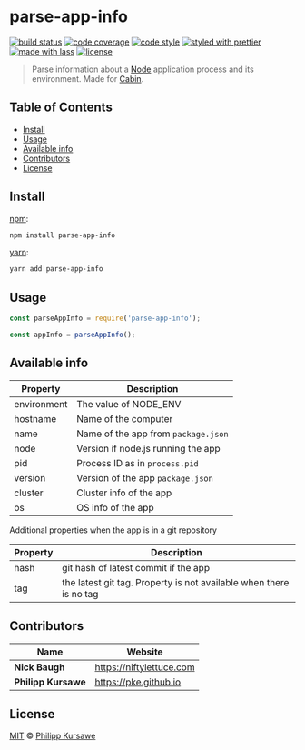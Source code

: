 # parse-app-info

[![build status](https://img.shields.io/travis/cabinjs/parse-app-info.svg)](https://travis-ci.com/cabinjs/parse-app-info)
[![code coverage](https://img.shields.io/codecov/c/github/cabinjs/parse-app-info.svg)](https://codecov.io/gh/cabinjs/parse-app-info)
[![code style](https://img.shields.io/badge/code_style-XO-5ed9c7.svg)](https://github.com/sindresorhus/xo)
[![styled with prettier](https://img.shields.io/badge/styled_with-prettier-ff69b4.svg)](https://github.com/prettier/prettier)
[![made with lass](https://img.shields.io/badge/made_with-lass-95CC28.svg)](https://lass.js.org)
[![license](https://img.shields.io/github/license/cabinjs/parse-app-info.svg)](LICENSE)

> Parse information about a [Node][] application process and its environment. Made for [Cabin][].


## Table of Contents

* [Install](#install)
* [Usage](#usage)
* [Available info](#available-info)
* [Contributors](#contributors)
* [License](#license)


## Install

[npm][]:

```sh
npm install parse-app-info
```

[yarn][]:

```sh
yarn add parse-app-info
```


## Usage

```js
const parseAppInfo = require('parse-app-info');

const appInfo = parseAppInfo();
```


## Available info

| Property    | Description                         |
| ----------- | ----------------------------------- |
| environment | The value of NODE_ENV               |
| hostname    | Name of the computer                |
| name        | Name of the app from `package.json` |
| node        | Version if node.js running the app  |
| pid         | Process ID as in `process.pid`      |
| version     | Version of the app `package.json`   |
| cluster     | Cluster info of the app             |
| os          | OS info of the app                  |

Additional properties when the app is in a git repository

| Property | Description                                                        |
| -------- | ------------------------------------------------------------------ |
| hash     | git hash of latest commit if the app                               |
| tag      | the latest git tag. Property is not available when there is no tag |


## Contributors

| Name                | Website                    |
| ------------------- | -------------------------- |
| **Nick Baugh**      | <https://niftylettuce.com> |
| **Philipp Kursawe** | <https://pke.github.io>    |


## License

[MIT](LICENSE) © [Philipp Kursawe](https://pke.github.io)


##

[npm]: https://www.npmjs.com/

[yarn]: https://yarnpkg.com/

[cabin]: https://cabinjs.com

[node]: https://nodejs.org
